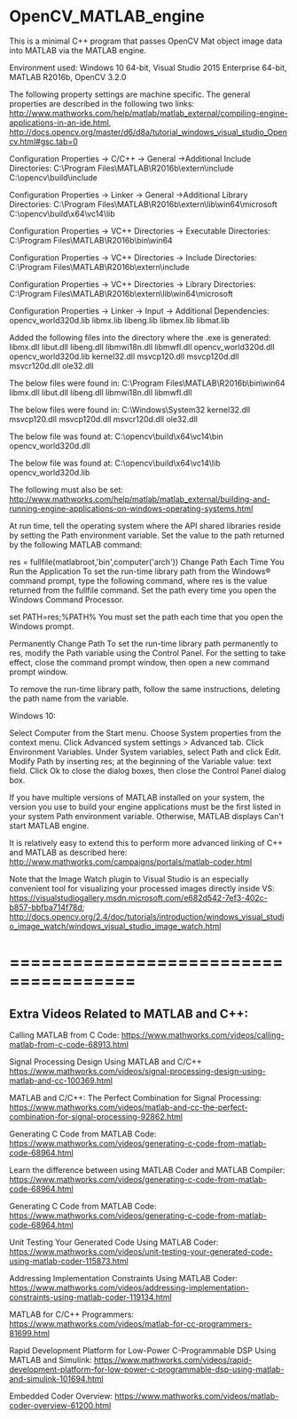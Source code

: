 # OpenCV_MATLAB_engine
This is a minimal C++ program that passes OpenCV Mat object image data into MATLAB via the MATLAB engine.

Environment used:
Windows 10 64-bit, 
Visual Studio 2015 Enterprise 64-bit, 
MATLAB R2016b, 
OpenCV 3.2.0

The following property settings are machine specific. The general properties are described in the following two links:
http://www.mathworks.com/help/matlab/matlab_external/compiling-engine-applications-in-an-ide.html, 
http://docs.opencv.org/master/d6/d8a/tutorial_windows_visual_studio_Opencv.html#gsc.tab=0

Configuration Properties -> C/C++ -> General ->Additional Include Directories:
C:\Program Files\MATLAB\R2016b\extern\include
C:\opencv\build\include

Configuration Properties -> Linker -> General ->Additional Library Directories:
C:\Program Files\MATLAB\R2016b\extern\lib\win64\microsoft
C:\opencv\build\x64\vc14\lib

Configuration Properties -> VC++ Directories -> Executable Directories:
C:\Program Files\MATLAB\R2016b\bin\win64

Configuration Properties -> VC++ Directories -> Include Directories:
C:\Program Files\MATLAB\R2016b\extern\include

Configuration Properties -> VC++ Directories -> Library Directories:
C:\Program Files\MATLAB\R2016b\extern\lib\win64\microsoft

Configuration Properties -> Linker -> Input -> Additional Dependencies:
opencv_world320d.lib
libmx.lib
libeng.lib
libmex.lib
libmat.lib

Added the following files into the directory where the .exe is generated:
libmx.dll
libut.dll
libeng.dll
libmwi18n.dll
libmwfl.dll
opencv_world320d.dll
opencv_world320d.lib
kernel32.dll
msvcp120.dll
msvcp120d.dll
msvcr120d.dll
ole32.dll

The below files were found in: C:\Program Files\MATLAB\R2016b\bin\win64
libmx.dll
libut.dll
libeng.dll
libmwi18n.dll
libmwfl.dll

The below files were found in: C:\Windows\System32
kernel32.dll
msvcp120.dll
msvcp120d.dll
msvcr120d.dll
ole32.dll

The below file was found at: C:\opencv\build\x64\vc14\bin
opencv_world320d.dll

The below file was found at: C:\opencv\build\x64\vc14\lib
opencv_world320d.lib

The following must also be set:                                                            
http://www.mathworks.com/help/matlab/matlab_external/building-and-running-engine-applications-on-windows-operating-systems.html

At run time, tell the operating system where the API shared libraries reside by setting the Path environment variable. Set the value to the path returned by the following MATLAB command:

res = fullfile(matlabroot,'bin',computer('arch'))
Change Path Each Time You Run the Application
To set the run-time library path from the Windows® command prompt, type the following command, where res is the value returned from the fullfile command. Set the path every time you open the Windows Command Processor.

set PATH=res;%PATH%
You must set the path each time that you open the Windows prompt.

Permanently Change Path
To set the run-time library path permanently to res, modify the Path variable using the Control Panel. For the setting to take effect, close the command prompt window, then open a new command prompt window.

To remove the run-time library path, follow the same instructions, deleting the path name from the variable.

Windows 10:

Select Computer from the Start menu.
Choose System properties from the context menu.
Click Advanced system settings > Advanced tab.
Click Environment Variables.
Under System variables, select Path and click Edit.
Modify Path by inserting res; at the beginning of the Variable value: text field.
Click Ok to close the dialog boxes, then close the Control Panel dialog box.

If you have multiple versions of MATLAB installed on your system, the version you use to build your engine applications must be the first listed in your system Path environment variable. Otherwise, MATLAB displays Can't start MATLAB engine.

It is relatively easy to extend this to perform more advanced linking of C++ and MATLAB as described here:
http://www.mathworks.com/campaigns/portals/matlab-coder.html

Note that the Image Watch plugin to Visual Studio is an especially convenient tool for visualizing your processed images directly inside VS: 
https://visualstudiogallery.msdn.microsoft.com/e682d542-7ef3-402c-b857-bbfba714f78d; http://docs.opencv.org/2.4/doc/tutorials/introduction/windows_visual_studio_image_watch/windows_visual_studio_image_watch.html

======================================
======================================
Extra Videos Related to MATLAB and C++:
--------------------------------------
Calling MATLAB from C Code:
https://www.mathworks.com/videos/calling-matlab-from-c-code-68913.html

Signal Processing Design Using MATLAB and C/C++
https://www.mathworks.com/videos/signal-processing-design-using-matlab-and-cc-100369.html

MATLAB and C/C++: The Perfect Combination for Signal Processing:
https://www.mathworks.com/videos/matlab-and-cc-the-perfect-combination-for-signal-processing-92862.html

Generating C Code from MATLAB Code:
https://www.mathworks.com/videos/generating-c-code-from-matlab-code-68964.html

Learn the difference between using MATLAB Coder and MATLAB Compiler:
https://www.mathworks.com/videos/generating-c-code-from-matlab-code-68964.html

Generating C Code from MATLAB Code:
https://www.mathworks.com/videos/generating-c-code-from-matlab-code-68964.html

Unit Testing Your Generated Code Using MATLAB Coder:
https://www.mathworks.com/videos/unit-testing-your-generated-code-using-matlab-coder-115873.html

Addressing Implementation Constraints Using MATLAB Coder:
https://www.mathworks.com/videos/addressing-implementation-constraints-using-matlab-coder-119134.html

MATLAB for C/C++ Programmers:
https://www.mathworks.com/videos/matlab-for-cc-programmers-81699.html

Rapid Development Platform for Low-Power C-Programmable DSP Using MATLAB and Simulink:
https://www.mathworks.com/videos/rapid-development-platform-for-low-power-c-programmable-dsp-using-matlab-and-simulink-101694.html

Embedded Coder Overview:
https://www.mathworks.com/videos/matlab-coder-overview-61200.html







